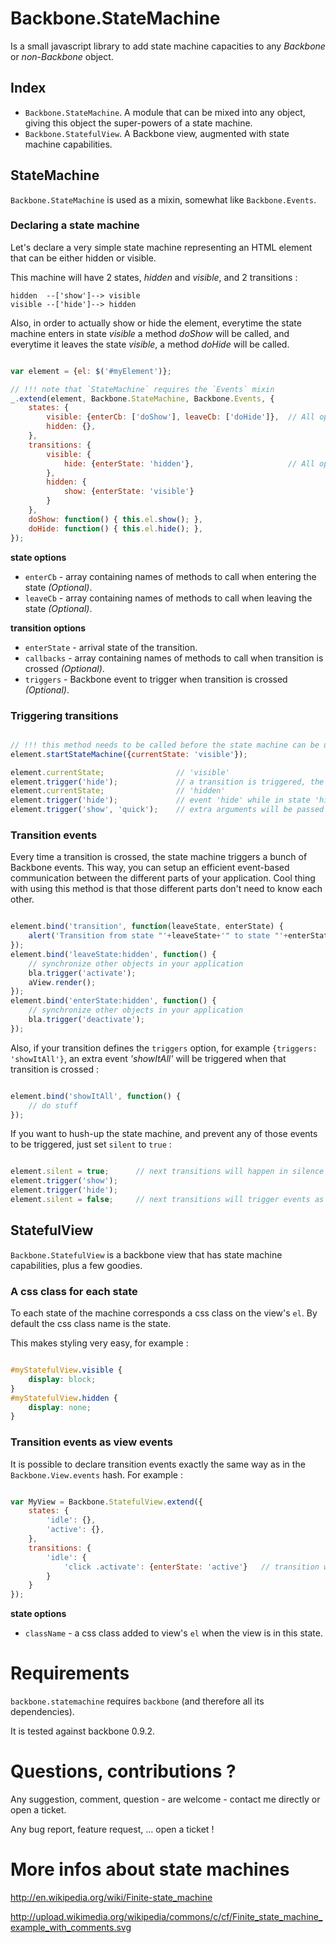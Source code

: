 Backbone.StateMachine
=======================

Is a small javascript library to add state machine capacities to any *Backbone* or *non-Backbone* object.


Index
-------
    
- ``Backbone.StateMachine``. A module that can be mixed into any object, giving this object the super-powers of a state machine.
- ``Backbone.StatefulView``. A Backbone view, augmented with state machine capabilities. 


StateMachine
--------------

`Backbone.StateMachine` is used as a mixin, somewhat like `Backbone.Events`.


### Declaring a state machine ###########

Let's declare a very simple state machine representing an HTML element that can be either hidden or visible.

This machine will have 2 states, *hidden* and *visible*, and 2 transitions :

    hidden  --['show']--> visible
    visible --['hide']--> hidden

Also, in order to actually show or hide the element, everytime the state machine enters in state *visible* a method *doShow* will be called, and everytime it leaves the state *visible*, a method *doHide* will be called.

```javascript

var element = {el: $('#myElement')};

// !!! note that `StateMachine` requires the `Events` mixin
_.extend(element, Backbone.StateMachine, Backbone.Events, {
    states: {
        visible: {enterCb: ['doShow'], leaveCb: ['doHide']},  // All options see: 'state options'
        hidden: {},
    },
    transitions: {
        visible: {
            hide: {enterState: 'hidden'},                     // All options see: 'transition options'
        },
        hidden: {
            show: {enterState: 'visible'}
        }
    },
    doShow: function() { this.el.show(); },
    doHide: function() { this.el.hide(); },
});
```

**state options**

- `enterCb` - array containing names of methods to call when entering the state _(Optional)_.
- `leaveCb` - array containing names of methods to call when leaving the state _(Optional)_.

**transition options**

- `enterState` - arrival state of the transition.
- `callbacks` - array containing names of methods to call when transition is crossed _(Optional)_.
- `triggers` - Backbone event to trigger when transition is crossed _(Optional)_. 


### Triggering transitions ###########

```javascript

// !!! this method needs to be called before the state machine can be used
element.startStateMachine({currentState: 'visible'});

element.currentState;                // 'visible'
element.trigger('hide');             // a transition is triggered, the element should disappear
element.currentState;                // 'hidden'
element.trigger('hide');             // event 'hide' while in state 'hidden' -> no transition
element.trigger('show', 'quick');    // extra arguments will be passed to the callbacks
```


### Transition events ###########

Every time a transition is crossed, the state machine triggers a bunch of Backbone events. This way, you can setup an efficient event-based communication between the different parts of your application. Cool thing with using this method is that those different parts don't need to know each other.

```javascript

element.bind('transition', function(leaveState, enterState) {
    alert('Transition from state "'+leaveState+'" to state "'+enterState+'"');
});
element.bind('leaveState:hidden', function() {
    // synchronize other objects in your application
    bla.trigger('activate');
    aView.render();
});
element.bind('enterState:hidden', function() {
    // synchronize other objects in your application
    bla.trigger('deactivate');
});
```

Also, if your transition defines the `triggers` option, for example `{triggers: 'showItAll'}`, an extra event *'showItAll'* will be triggered when that transition is crossed :

```javascript

element.bind('showItAll', function() {
    // do stuff
});
```

If you want to hush-up the state machine, and prevent any of those events to be triggered, just set `silent` to `true` :

```javascript

element.silent = true;      // next transitions will happen in silence
element.trigger('show');
element.trigger('hide');
element.silent = false;     // next transitions will trigger events as described above
```


StatefulView
----------------

`Backbone.StatefulView` is a backbone view that has state machine capabilities, plus a few goodies.


### A css class for each state ################

To each state of the machine corresponds a css class on the view's `el`. By default the css class name is the state.

This makes styling very easy, for example :

```css

#myStatefulView.visible {
    display: block;
}
#myStatefulView.hidden {
    display: none;
}
```


### Transition events as view events ################

It is possible to declare transition events exactly the same way as in the `Backbone.View.events` hash. For example :

```javascript

var MyView = Backbone.StatefulView.extend({
    states: {
        'idle': {},
        'active': {},
    },
    transitions: {
        'idle': {
            'click .activate': {enterState: 'active'}   // transition will occur when clicking on '.activate'
        }
    }
});
```


**state options**

- `className` - a css class added to view's `el` when the view is in this state.


Requirements
=============

``backbone.statemachine`` requires ``backbone`` (and therefore all its dependencies).

It is tested against backbone 0.9.2.


Questions, contributions ?
==============================

Any suggestion, comment, question - are welcome - contact me directly or open a ticket.

Any bug report, feature request, ... open a ticket !


More infos about state machines
================================

http://en.wikipedia.org/wiki/Finite-state_machine

http://upload.wikimedia.org/wikipedia/commons/c/cf/Finite_state_machine_example_with_comments.svg
